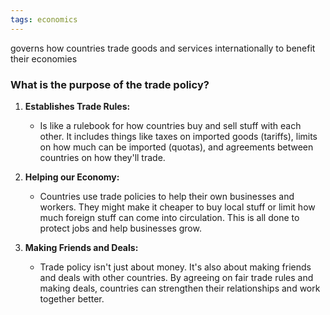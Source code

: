 ```yaml
---
tags: economics
---
```


governs how countries trade goods and services internationally to benefit their economies

### What is the purpose of the trade policy?

1. **Establishes Trade Rules:**
	- Is like a rulebook for how countries buy and sell stuff with each other. It includes things like taxes on imported goods (tariffs), limits on how much can be imported (quotas), and agreements between countries on how they'll trade.

2. **Helping our Economy:**
	- Countries use trade policies to help their own businesses and workers. They might make it cheaper to buy local stuff or limit how much foreign stuff can come into circulation. This is all done to protect jobs and help businesses grow.

3. **Making Friends and Deals:**
	- Trade policy isn't just about money. It's also about making friends and deals with other countries. By agreeing on fair trade rules and making deals, countries can strengthen their relationships and work together better.

